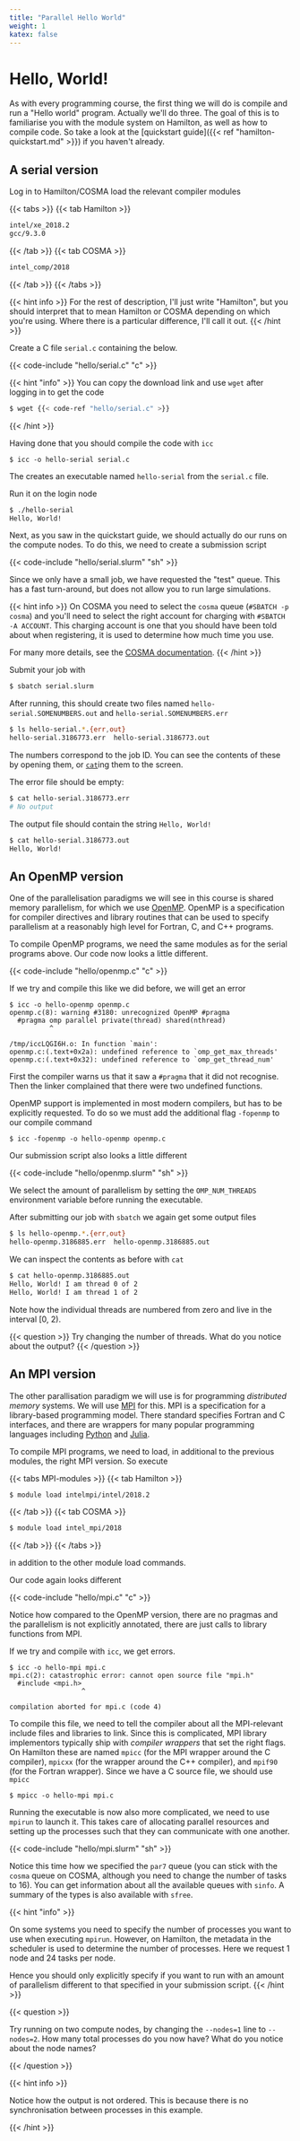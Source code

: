 ```yaml
---
title: "Parallel Hello World"
weight: 1
katex: false
---
```


# Hello, World!

As with every programming course, the first thing we will do is
compile and run a "Hello world" program. Actually we'll do three. The
goal of this is to familiarise you with the module system on Hamilton,
as well as how to compile code. So take a look at the [quickstart
guide]({{< ref "hamilton-quickstart.md" >}}) if you haven't already.

## A serial version

Log in to Hamilton/COSMA load the relevant compiler modules

{{< tabs >}}
{{< tab Hamilton >}}
```sh
intel/xe_2018.2
gcc/9.3.0
```
{{< /tab >}}
{{< tab COSMA >}}
```sh
intel_comp/2018
```
{{< /tab >}}
{{< /tabs >}}

{{< hint info >}}
For the rest of description, I'll just write "Hamilton", but you
should interpret that to mean Hamilton or COSMA depending on which
you're using. Where there is a particular difference, I'll call it
out.
{{< /hint >}}


Create a C file `serial.c` containing the below.

{{< code-include "hello/serial.c" "c" >}}

{{< hint "info" >}}
You can copy the download link and use `wget` after logging in to get the
code

```sh
$ wget {{< code-ref "hello/serial.c" >}}
```
{{< /hint >}}

Having done that you should compile the code with `icc`

```
$ icc -o hello-serial serial.c
```

The creates an executable named `hello-serial` from the `serial.c`
file.

Run it on the login node

```sh
$ ./hello-serial
Hello, World!
```

Next, as you saw in the quickstart guide, we should actually do our
runs on the compute nodes. To do this, we need to create a submission
script

{{< code-include "hello/serial.slurm" "sh" >}}

Since we only have a small job, we have requested the "test" queue.
This has a fast turn-around, but does not allow you to run large
simulations.

{{< hint info >}}
On COSMA you need to select the `cosma` queue (`#SBATCH -p cosma`) and
you'll need to select the right account for charging with `#SBATCH -A
ACCOUNT`. This charging account is one that you should have been told about
when registering, it is used to determine how much time you use.

For many more details, see the [COSMA
documentation](https://www.dur.ac.uk/icc/cosma/support/queues/).
{{< /hint >}}

Submit your job with

```sh
$ sbatch serial.slurm
```

After running, this should create two files named
`hello-serial.SOMENUMBERS.out` and `hello-serial.SOMENUMBERS.err`

```sh
$ ls hello-serial.*.{err,out}
hello-serial.3186773.err  hello-serial.3186773.out
```

The numbers correspond to the job ID. You can see the contents of
these by opening them, or [`cat`](https://linux.die.net/man/1/cat)ing
them to the screen.

The error file should be empty:
```sh
$ cat hello-serial.3186773.err
# No output
```

The output file should contain the string `Hello, World!`
```sh
$ cat hello-serial.3186773.out
Hello, World!
```

## An OpenMP version

One of the parallelisation paradigms we will see in this course is
shared memory parallelism, for which we use
[OpenMP](https://www.openmp.org). OpenMP is a specification for
compiler directives and library routines that can be used to specify
parallelism at a reasonably high level for Fortran, C, and C++
programs.

To compile OpenMP programs, we need the same modules as for the serial
programs above. Our code now looks a little different.

{{< code-include "hello/openmp.c" "c" >}}

If we try and compile this like we did before, we will get an error

```
$ icc -o hello-openmp openmp.c
openmp.c(8): warning #3180: unrecognized OpenMP #pragma
  #pragma omp parallel private(thread) shared(nthread)
          ^

/tmp/iccLQGI6H.o: In function `main':
openmp.c:(.text+0x2a): undefined reference to `omp_get_max_threads'
openmp.c:(.text+0x32): undefined reference to `omp_get_thread_num'
```

First the compiler warns us that it saw a `#pragma` that it did not
recognise. Then the linker complained that there were two undefined
functions.

OpenMP support is implemented in most modern compilers, but has to be
explicitly requested. To do so we must add the additional flag
`-fopenmp` to our compile command

```
$ icc -fopenmp -o hello-openmp openmp.c
```

Our submission script also looks a little different

{{< code-include "hello/openmp.slurm" "sh" >}}

We select the amount of parallelism by setting the `OMP_NUM_THREADS`
environment variable before running the executable.

After submitting our job with `sbatch` we again get some output files
```sh
$ ls hello-openmp.*.{err,out}
hello-openmp.3186885.err  hello-openmp.3186885.out
```
We can inspect the contents as before with `cat`
```sh
$ cat hello-openmp.3186885.out
Hello, World! I am thread 0 of 2
Hello, World! I am thread 1 of 2
```

Note how the individual threads are numbered from zero and live in the
interval [0, 2).

{{< question >}}
Try changing the number of threads. What do you notice about the output?
{{< /question >}}

## An MPI version

The other parallisation paradigm we will use is for programming
_distributed memory_ systems. We will use
[MPI](https://www.mpi-forum.org) for this. MPI is a specification for
a library-based programming model. There standard specifies Fortran
and C interfaces, and there are wrappers for many popular programming
languages including
[Python](https://mpi4py.readthedocs.io/en/stable/) and
[Julia](https://github.com/JuliaParallel/MPI.jl).

To compile MPI programs, we need to load, in additional to the
previous modules, the right MPI version. So execute

{{< tabs MPI-modules >}}
{{< tab Hamilton >}}
```sh
$ module load intelmpi/intel/2018.2
```
{{< /tab >}}
{{< tab COSMA >}}
```sh
$ module load intel_mpi/2018
```
{{< /tab >}}
{{< /tabs >}}

in addition to the other module load commands.

Our code again looks different

{{< code-include "hello/mpi.c" "c" >}}

Notice how compared to the OpenMP version, there are no pragmas and
the parallelism is not explicitly annotated, there are just calls to
library functions from MPI.

If we try and compile with `icc`, we get errors.
```
$ icc -o hello-mpi mpi.c
mpi.c(2): catastrophic error: cannot open source file "mpi.h"
  #include <mpi.h>
                  ^

compilation aborted for mpi.c (code 4)
```

To compile this file, we need to tell the compiler about all the
MPI-relevant include files and libraries to link. Since this is
complicated, MPI library implementors typically ship with _compiler
wrappers_ that set the right flags. On Hamilton these are named
`mpicc` (for the MPI wrapper around the C compiler), `mpicxx` (for the
wrapper around the C++ compiler), and `mpif90` (for the Fortran
wrapper). Since we have a C source file, we should use `mpicc`

```
$ mpicc -o hello-mpi mpi.c
```

Running the executable is now also more complicated, we need to use
`mpirun` to launch it. This takes care of allocating parallel
resources and setting up the processes such that they can communicate
with one another.

{{< code-include "hello/mpi.slurm" "sh" >}}

Notice this time how we specified the `par7` queue (you can stick with
the `cosma` queue on COSMA, although you need to change the number of
tasks to 16). You can get information about all the available queues
with `sinfo`. A summary of the types is also available with `sfree`.

{{< hint "info" >}}

On some systems you need to specify the number of processes you want
to use when executing `mpirun`. However, on Hamilton, the metadata in
the scheduler is used to determine the number of processes. Here we
request 1 node and 24 tasks per node.

Hence you should only explicitly specify if you want to run with an
amount of parallelism different to that specified in your submission
script.
{{< /hint >}}

{{< question >}}

Try running on two compute nodes, by changing the `--nodes=1` line to
`--nodes=2`. How many total processes do you now have? What do you
notice about the node names?

{{< /question >}}

{{< hint info >}}

Notice how the output is not ordered. This is because there is no
synchronisation between processes in this example.

{{< /hint >}}
